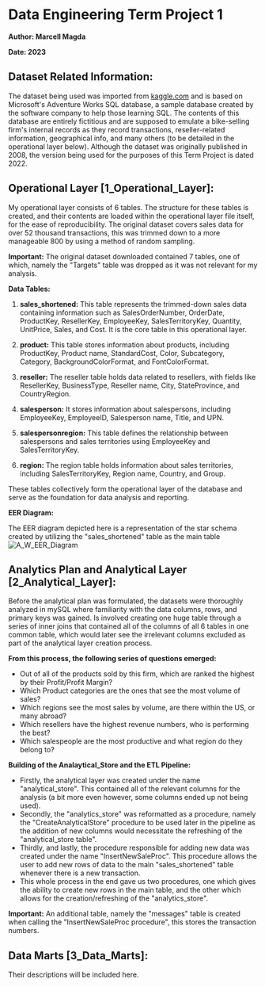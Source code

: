 # Data Engineering Term Project 1

**Author: Marcell Magda**

**Date: 2023**

## Dataset Related Information:
The dataset being used was imported from [kaggle.com](https://www.kaggle.com/datasets/algorismus/adventure-works-in-excel-tables) and is based on Microsoft's Adventure Works SQL database, a sample database created by the software
company to help those learning SQL. The contents of this database are entirely fictitious and are supposed to emulate a bike-selling firm's internal 
records as they record transactions, reseller-related information, geographical info, and many others (to be detailed in the operational layer below). 
Although the dataset was originally published in 2008, the version being used for the purposes of this Term Project is dated 2022.



## Operational Layer [1_Operational_Layer]:

My operational layer consists of 6 tables. The structure for these tables is created, and their contents are loaded within the operational layer file itself,
for the ease of reproducibility. The original dataset covers sales data for over 52 thousand transactions, this was trimmed down to a more manageable 800 
by using a method of random sampling.

**Important:** The original dataset downloaded contained 7 tables, one of which, namely the "Targets" table was dropped as it was not relevant
for my analysis.

**Data Tables:**

1. **sales_shortened:** This table represents the trimmed-down sales data containing information such as
   SalesOrderNumber, OrderDate, ProductKey, ResellerKey, EmployeeKey, SalesTerritoryKey, Quantity, UnitPrice, Sales, and Cost.
   It is the core table in this operational layer.

2. **product:** This table stores information about products, including ProductKey, Product name, StandardCost, Color,
   Subcategory, Category, BackgroundColorFormat, and FontColorFormat.

3. **reseller:** The reseller table holds data related to resellers, with fields like ResellerKey, BusinessType,
   Reseller name, City, StateProvince, and CountryRegion.

4. **salesperson:** It stores information about salespersons, including EmployeeKey, EmployeeID, Salesperson name,
   Title, and UPN.

5. **salespersonregion:** This table defines the relationship between salespersons and sales territories using EmployeeKey
    and SalesTerritoryKey.

6. **region:** The region table holds information about sales territories, including SalesTerritoryKey, Region name,
    Country, and Group.

These tables collectively form the operational layer of the database and serve as the foundation for data analysis and reporting.

**EER Diagram:**

The EER diagram depicted here is a representation of the star schema created by utilizing the "sales_shortened" table as the main table
![A_W_EER_Diagram](https://github.com/MarcellM01/Data_Engineering_1/assets/9119122/44d5bf0a-701f-42e6-8277-1eac79ea47e7)

## Analytics Plan and Analytical Layer [2_Analytical_Layer]:

Before the analytical plan was formulated, the datasets were thoroughly analyzed in mySQL where familiarity with the data columns,
rows, and primary keys was gained. Is involved creating one huge table through a series of inner joins that contained
all of the columns of all 6 tables in one common table, which would later see the irrelevant columns excluded as part of the 
analytical layer creation process.

**From this process, the following series of questions emerged:**
- Out of all of the products sold by this firm, which are ranked the highest by their Profit/Profit Margin?
- Which Product categories are the ones that see the most volume of sales?
- Which regions see the most sales by volume, are there within the US, or many abroad?
- Which resellers have the highest revenue numbers, who is performing the best?
- Which salespeople are the most productive and what region do they belong to?

**Building of the Analaytical_Store and the ETL Pipeline:**
- Firstly, the analytical layer was created under the name "analytical_store". This contained all of the relevant columns
  for the analysis (a bit more even however, some columns ended up not being used).
- Secondly, the "analytics_store" was reformatted as a procedure, namely the "CreateAnalyticalStore" procedure to be used later in the pipeline as
  the addition of new columns would necessitate the refreshing of the "analytical_store table".
- Thirdly, and lastly, the procedure responsible for adding new data was created under the name "InsertNewSaleProc". This procedure allows the user
  to add new rows of data to the main "sales_shortened" table whenever there is a new transaction.
- This whole process in the end gave us two procedures, one which gives the ability to create new rows in the main table, and the
  other which allows for the creation/refreshing of the "analytics_store".

**Important:** An additional table, namely the "messages" table is created when calling the "InsertNewSaleProc procedure", this stores the transaction numbers. 

## Data Marts [3_Data_Marts]:

Their descriptions will be included here.




